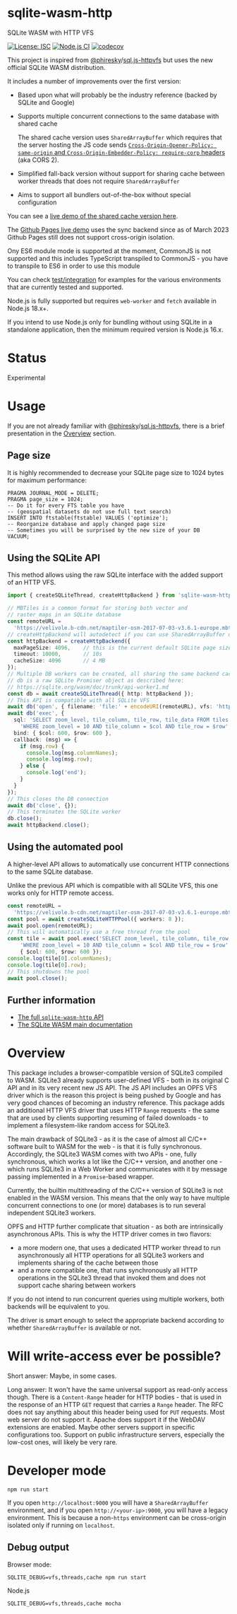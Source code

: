 # sqlite-wasm-http

SQLite WASM with HTTP VFS

[![License: ISC](https://img.shields.io/github/license/mmomtchev/sqlite-wasm-http)](https://github.com/mmomtchev/sqlite-wasm-http/blob/main/LICENSE)
[![Node.js CI](https://github.com/mmomtchev/sqlite-wasm-http/actions/workflows/node.js.yml/badge.svg)](https://github.com/mmomtchev/sqlite-wasm-http/actions/workflows/node.js.yml)
[![codecov](https://codecov.io/gh/mmomtchev/sqlite-wasm-http/branch/main/graph/badge.svg?token=SLQOP9XTEV)](https://codecov.io/gh/mmomtchev/sqlite-wasm-http)


This project is inspired from [@phiresky](https://github.com/phiresky/)/[sql.js-httpvfs](https://github.com/phiresky/sql.js-httpvfs) but uses the new official SQLite WASM distribution.

It includes a number of improvements over the first version:
* Based upon what will probably be the industry reference (backed by SQLite and Google)
* Supports multiple concurrent connections to the same database with shared cache

  The shared cache version uses `SharedArrayBuffer` which requires that the server hosting the JS code sends [`Cross-Origin-Opener-Policy: same-origin` and `Cross-Origin-Embedder-Policy: require-corp` headers](https://web.dev/coop-coep/) (aka CORS 2).

* Simplified fall-back version without support for sharing cache between worker threads that does not require `SharedArrayBuffer`
* Aims to support all bundlers out-of-the-box without special configuration

You can see a [live demo of the shared cache version here](https://sqlite-wasm-http.momtchev.com/).

The [Github Pages live demo](https://mmomtchev.github.io/sqlite-wasm-http/) uses the sync backend since as of March 2023 Github Pages still does not support cross-origin isolation.

Ony ES6 module mode is supported at the moment, CommonJS is not supported and this includes TypeScript transpiled to CommonJS - you have to transpile to ES6 in order to use this module

You can check [test/integration](https://github.com/mmomtchev/sqlite-wasm-http/blob/main/test/integration) for examples for the various environments that are currently tested and supported.

Node.js is fully supported but requires `web-worker` and `fetch` available in Node.js 18.x+.

If you intend to use Node.js only for bundling without using SQLite in a standalone application, then the minimum required version is Node.js 16.x.

# Status

Experimental

# Usage

If you are not already familiar with [@phiresky](https://github.com/phiresky/)/[sql.js-httpvfs](https://github.com/phiresky/sql.js-httpvfs), there is a brief presentation in the [Overview](#Overview) section.

## Page size

It is highly recommended to decrease your SQLite page size to 1024 bytes for maximum performance:
```
PRAGMA JOURNAL_MODE = DELETE;
PRAGMA page_size = 1024;
-- Do it for every FTS table you have
-- (geospatial datasets do not use full text search)
INSERT INTO ftstable(ftstable) VALUES ('optimize');
-- Reorganize database and apply changed page size
-- Sometimes you will be surprised by the new size of your DB
VACUUM;
```

## Using the SQLite API

This method allows using the raw SQLite interface with the added support of an HTTP VFS.

```typescript
import { createSQLiteThread, createHttpBackend } from 'sqlite-wasm-http';

// MBTiles is a common format for storing both vector and
// raster maps in an SQLite database
const remoteURL = 
  'https://velivole.b-cdn.net/maptiler-osm-2017-07-03-v3.6.1-europe.mbtiles';
// createHttpBackend will autodetect if you can use SharedArrayBuffer or not
const httpBackend = createHttpBackend({
  maxPageSize: 4096,    // this is the current default SQLite page size
  timeout: 10000,       // 10s
  cacheSize: 4096       // 4 MB
});
// Multiple DB workers can be created, all sharing the same backend cache
// db is a raw SQLite Promiser object as described here:
// https://sqlite.org/wasm/doc/trunk/api-worker1.md
const db = await createSQLiteThread({ http: httpBackend });
// This API is compatible with all SQLite VFS
await db('open', { filename: 'file:' + encodeURI(remoteURL), vfs: 'http' });
await db('exec', {
  sql: 'SELECT zoom_level, tile_column, tile_row, tile_data FROM tiles ' +
    'WHERE zoom_level = 10 AND tile_column = $col AND tile_row = $row',
  bind: { $col: 600, $row: 600 },
  callback: (msg) => {
    if (msg.row) {
      console.log(msg.columnNames);
      console.log(msg.row);
    } else {
      console.log('end');
    }
  }
});
// This closes the DB connection
await db('close', {});
// This terminates the SQLite worker
db.close();
await httpBackend.close();
```

## Using the automated pool

A higher-level API allows to automatically use concurrent HTTP connections to the same SQLite database.

Unlike the previous API which is compatible with all SQLite VFS, this one works only for HTTP remote access.

```typescript
const remoteURL = 
  'https://velivole.b-cdn.net/maptiler-osm-2017-07-03-v3.6.1-europe.mbtiles';
const pool = await createSQLiteHTTPPool({ workers: 8 });
await pool.open(remoteURL);
// This will automatically use a free thread from the pool
const tile = await pool.exec('SELECT zoom_level, tile_column, tile_row, tile_data FROM tiles ' +
    'WHERE zoom_level = 10 AND tile_column = $col AND tile_row = $row',
    { $col: 600, $row: 600 });
console.log(tile[0].columnNames);
console.log(tile[0].row);
// This shutdowns the pool
await pool.close();
```

## Further information

* [The full `sqlite-wasm-http` API](https://github.com/mmomtchev/sqlite-wasm-http/blob/integration-tests/docs/API.md)
* [The SQLite WASM main documentation](https://sqlite.org/wasm/doc/trunk/index.md)

# Overview

This package includes a browser-compatible version of SQLite3 compiled to WASM. SQLite3 already supports user-defined VFS - both in its original C API and in its very recent new JS API. The JS API includes an OPFS VFS driver which is the reason this project is being pushed by Google and has very good chances of becoming an industry reference. This package adds an additional HTTP VFS driver that uses HTTP `Range` requests - the same that are used by clients supporting resuming of failed downloads - to implement a filesystem-like random access for SQLite3.

The main drawback of SQLite3 - as it is the case of almost all C/C++ software built to WASM for the web - is that it is fully synchronous. Accordingly, the SQLite3 WASM comes with two APIs - one, fully synchronous, which works a lot like the C/C++ version, and another one - which runs SQLite3 in a Web Worker and communicates with it by message passing implemented in a `Promise`-based wrapper.

Currently, the builtin multithreading of the C/C++ version of SQLite3 is not enabled in the WASM version. This means that the only way to have multiple concurrent connections to one (or more) databases is to run several independent SQLite3 workers.

OPFS and HTTP further complicate that situation - as both are intrinsically asynchronous APIs. This is why the HTTP driver comes in two flavors:
  * a more modern one, that uses a dedicated HTTP worker thread to run asynchronously all HTTP operations for all SQLite3 workers and implements sharing of the cache between those
  * and a more compatible one, that runs synchronously all HTTP operations in the SQLite3 thread that invoked them and does not support cache sharing between workers

If you do not intend to run concurrent queries using multiple workers, both backends will be equivalent to you.

The driver is smart enough to select the appropriate backend according to whether `SharedArrayBuffer` is available or not.

# Will write-access ever be possible?

Short answer: Maybe, in some cases.

Long answer: It won't have the same universal support as read-only access though. There is a `Content-Range` header for HTTP bodies - that is used in the response of an HTTP `GET` request that carries a `Range` header. The RFC does not say anything about this header being used for `PUT` requests. Most web server do not support it. Apache does support it if the WebDAV extensions are enabled. Maybe other servers support in specific configurations too. Support on public infrastructure servers, especially the low-cost ones, will likely be very rare.

# Developer mode

```
npm run start
```

If you open `http://localhost:9000` you will have a `SharedArrayBuffer` environment, and if you open `http://<your-ip>:9000`, you will have a legacy environment. This is because a non-`https` environment can be cross-origin isolated only if running on `localhost`.

## Debug output

Browser mode:
```
SQLITE_DEBUG=vfs,threads,cache npm run start
```

Node.js
```
SQLITE_DEBUG=vfs,threads,cache mocha
```